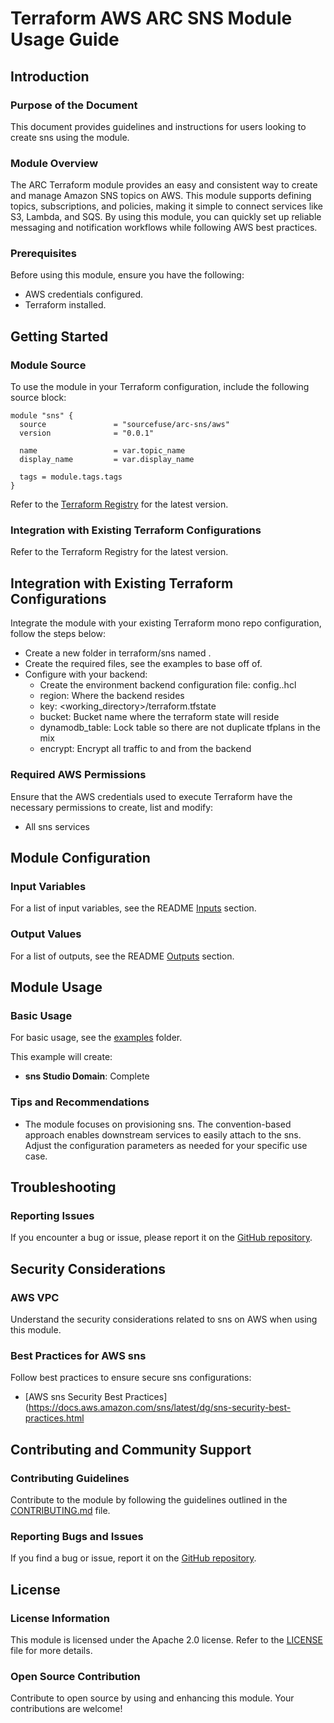 # Terraform AWS ARC SNS Module Usage Guide

## Introduction

### Purpose of the Document

This document provides guidelines and instructions for users looking to create sns using the module.

### Module Overview

The ARC Terraform module provides an easy and consistent way to create and manage Amazon SNS topics on AWS. This module supports defining topics, subscriptions, and policies, making it simple to connect services like S3, Lambda, and SQS. By using this module, you can quickly set up reliable messaging and notification workflows while following AWS best practices.

### Prerequisites

Before using this module, ensure you have the following:

- AWS credentials configured.
- Terraform installed.

## Getting Started

### Module Source

To use the module in your Terraform configuration, include the following source block:


```hcl
module "sns" {
  source               = "sourcefuse/arc-sns/aws"
  version              = "0.0.1"

  name                 = var.topic_name
  display_name         = var.display_name

  tags = module.tags.tags
}
```

Refer to the [Terraform Registry](https://registry.terraform.io/modules/sourcefuse/arc-sns/aws/latest) for the latest version.

### Integration with Existing Terraform Configurations

Refer to the Terraform Registry for the latest version.

## Integration with Existing Terraform Configurations
Integrate the module with your existing Terraform mono repo configuration, follow the steps below:

- Create a new folder in terraform/sns named .
- Create the required files, see the examples to base off of.
- Configure with your backend:
   - Create the environment backend configuration file: config.<environment>.hcl
   - region: Where the backend resides
   - key: <working_directory>/terraform.tfstate
   - bucket: Bucket name where the terraform state will reside
   - dynamodb_table: Lock table so there are not duplicate tfplans in the mix
   - encrypt: Encrypt all traffic to and from the backend

### Required AWS Permissions

Ensure that the AWS credentials used to execute Terraform have the necessary permissions to create, list and modify:

- All sns services

## Module Configuration

### Input Variables

For a list of input variables, see the README [Inputs](https://github.com/sourcefuse/terraform-aws-arc-sns#inputs) section.

### Output Values

For a list of outputs, see the README [Outputs](https://github.com/sourcefuse/terraform-aws-arc-sns?tab=readme-ov-file#outputs) section.

## Module Usage

### Basic Usage

For basic usage, see the [examples](https://github.com/sourcefuse/terraform-aws-arc-sns/tree/main/examples) folder.

This example will create:

- **sns Studio Domain**: Complete

### Tips and Recommendations

- The module focuses on provisioning sns. The convention-based approach enables downstream services to easily attach to the sns. Adjust the configuration parameters as needed for your specific use case.

## Troubleshooting

### Reporting Issues

If you encounter a bug or issue, please report it on the [GitHub repository](https://github.com/sourcefuse/terraform-aws-arc-sns/issues).

## Security Considerations

### AWS VPC

Understand the security considerations related to sns on AWS when using this module.

### Best Practices for AWS sns

Follow best practices to ensure secure sns configurations:

- [AWS sns Security Best Practices](https://docs.aws.amazon.com/sns/latest/dg/sns-security-best-practices.html

## Contributing and Community Support

### Contributing Guidelines

Contribute to the module by following the guidelines outlined in the [CONTRIBUTING.md](https://github.com/sourcefuse/terraform-aws-arc-sns/blob/main/CONTRIBUTING.md) file.

### Reporting Bugs and Issues

If you find a bug or issue, report it on the [GitHub repository](https://github.com/sourcefuse/terraform-aws-arc-sns/issues).

## License

### License Information

This module is licensed under the Apache 2.0 license. Refer to the [LICENSE](https://github.com/sourcefuse/terraform-aws-arc-sns/blob/main/LICENSE) file for more details.

### Open Source Contribution

Contribute to open source by using and enhancing this module. Your contributions are welcome!
